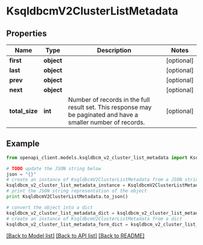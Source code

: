 # KsqldbcmV2ClusterListMetadata


## Properties
Name | Type | Description | Notes
------------ | ------------- | ------------- | -------------
**first** | **object** |  | [optional] 
**last** | **object** |  | [optional] 
**prev** | **object** |  | [optional] 
**next** | **object** |  | [optional] 
**total_size** | **int** | Number of records in the full result set. This response may be paginated and have a smaller number of records. | [optional] 

## Example

```python
from openapi_client.models.ksqldbcm_v2_cluster_list_metadata import KsqldbcmV2ClusterListMetadata

# TODO update the JSON string below
json = "{}"
# create an instance of KsqldbcmV2ClusterListMetadata from a JSON string
ksqldbcm_v2_cluster_list_metadata_instance = KsqldbcmV2ClusterListMetadata.from_json(json)
# print the JSON string representation of the object
print KsqldbcmV2ClusterListMetadata.to_json()

# convert the object into a dict
ksqldbcm_v2_cluster_list_metadata_dict = ksqldbcm_v2_cluster_list_metadata_instance.to_dict()
# create an instance of KsqldbcmV2ClusterListMetadata from a dict
ksqldbcm_v2_cluster_list_metadata_form_dict = ksqldbcm_v2_cluster_list_metadata.from_dict(ksqldbcm_v2_cluster_list_metadata_dict)
```
[[Back to Model list]](../ccloud/README.md#documentation-for-models) [[Back to API list]](../ccloud/README.md#documentation-for-api-endpoints) [[Back to README]](../ccloud/README.md)


